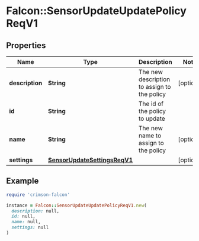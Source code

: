 # Falcon::SensorUpdateUpdatePolicyReqV1

## Properties

| Name | Type | Description | Notes |
| ---- | ---- | ----------- | ----- |
| **description** | **String** | The new description to assign to the policy | [optional] |
| **id** | **String** | The id of the policy to update |  |
| **name** | **String** | The new name to assign to the policy | [optional] |
| **settings** | [**SensorUpdateSettingsReqV1**](SensorUpdateSettingsReqV1.md) |  | [optional] |

## Example

```ruby
require 'crimson-falcon'

instance = Falcon::SensorUpdateUpdatePolicyReqV1.new(
  description: null,
  id: null,
  name: null,
  settings: null
)
```

